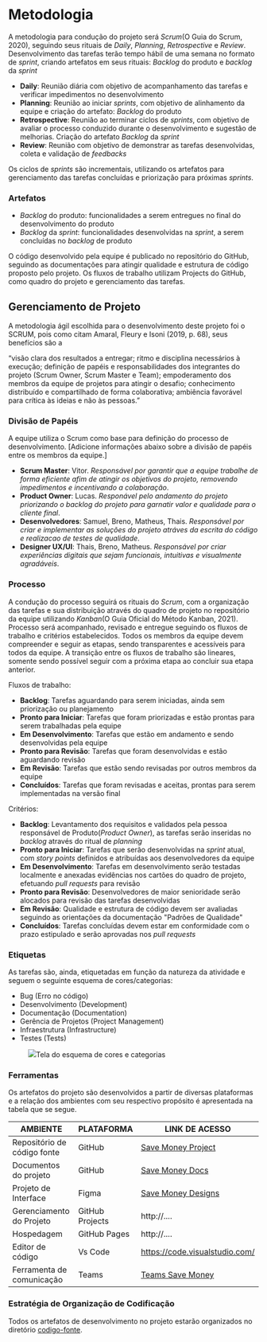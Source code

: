 # Metodologia

A metodologia para condução do projeto será <em>Scrum</em>(O Guia do Scrum, 2020), seguindo seus rituais de <em>Daily</em>, <em>Planning</em>, <em>Retrospective</em> e <em>Review</em>. Desenvolvimento das tarefas terão tempo hábil de uma semana no formato de <em>sprint</em>, criando artefatos em seus rituais: <em>Backlog</em> do produto e <em>backlog</em> da <em>sprint</em>

- **Daily**: Reunião diária com objetivo de acompanhamento das tarefas e verificar impedimentos no desenvolvimento
- **Planning**: Reunião ao iniciar <em>sprints</em>, com objetivo de alinhamento da equipe e criação do artefato: <em>Backlog</em> do produto
- **Retrospective**: Reunião ao terminar ciclos de <em>sprints</em>, com objetivo de avaliar o processo conduzido durante o desenvolvimento e sugestão de melhorias. Criação do artefato <em>Backlog</em> da <em>sprint</em>
- **Review**: Reunião com objetivo de demonstrar as tarefas desenvolvidas, coleta e validação de <em>feedbacks</em>

Os ciclos de <em>sprints</em> são incrementais, utilizando os artefatos para gerenciamento das tarefas concluídas e priorização para próximas <em>sprints</em>.

### Artefatos

- <em>Backlog</em> do produto: funcionalidades a serem entregues no final do desenvolvimento do produto
- <em>Backlog</em> da <em>sprint</em>: funcionalidades desenvolvidas na <em>sprint</em>, a serem concluídas no <em>backlog</em> de produto

O código desenvolvido pela equipe é publicado no repositório do GitHub, seguindo as documentações para atingir qualidade e estrutura de código proposto pelo projeto. Os fluxos de trabalho utilizam Projects do GitHub, como quadro do projeto e gerenciamento das tarefas.

## Gerenciamento de Projeto
A metodologia ágil escolhida para o desenvolvimento deste projeto foi o SCRUM, pois como citam Amaral, Fleury e Isoni (2019, p. 68), seus benefícios são a

“visão clara dos resultados a entregar; ritmo e disciplina necessários à execução; definição de papéis e responsabilidades dos integrantes do projeto (Scrum Owner, Scrum Master e Team); empoderamento dos membros da equipe de projetos para atingir o desafio; conhecimento distribuído e compartilhado de forma colaborativa; ambiência favorável para crítica às ideias e não às pessoas.”

### Divisão de Papéis

A equipe utiliza o Scrum como base para definição do processo de desenvolvimento.
[Adicione informações abaixo sobre a divisão de papéis entre os membros da equipe.]
- **Scrum Master**: Vitor. *Responsável por garantir que a equipe trabalhe de forma eficiente afim de atingir os objetivos do projeto, removendo impedimentos e incentivando a colaboração*.
 - **Product Owner**: Lucas. *Responável pelo andamento do projeto priorizando o backlog do projeto para garnatir valor e qualidade para o cliente final*.
 - **Desenvolvedores**: Samuel, Breno, Matheus, Thais. *Responsável por criar e implementar as soluções do projeto atráves da escrita do código e realizacao de testes de qualidade*.
 - **Designer UX/UI**: Thais, Breno, Matheus. *Responsável por criar experiências digitais que sejam funcionais, intuitivas e visualmente agradáveis*.

### Processo
A condução do processo seguirá os rituais do <em>Scrum</em>, com a organização das tarefas e sua distribuição através do quadro de projeto no repositório da equipe utilizando <em>Kanban</em>(O Guia Oficial do Método Kanban, 2021). Processo será acompanhado, revisado e entregue seguindo os fluxos de trabalho e critérios estabelecidos. Todos os membros da equipe devem compreender e seguir as etapas, sendo transparentes e acessíveis para todos da equipe. A transição entre os fluxos de trabalho são lineares, somente sendo possível seguir com a próxima etapa ao concluir sua etapa anterior.

Fluxos de trabalho:

- **Backlog**: Tarefas aguardando para serem iniciadas, ainda sem priorização ou planejamento
- **Pronto para Iniciar**: Tarefas que foram priorizadas e estão prontas para serem trabalhadas pela equipe
- **Em Desenvolvimento**: Tarefas que estão em andamento e sendo desenvolvidas pela equipe
- **Pronto para Revisão**: Tarefas que foram desenvolvidas e estão aguardando revisão
- **Em Revisão**: Tarefas que estão sendo revisadas por outros membros da equipe
- **Concluídos**: Tarefas que foram revisadas e aceitas, prontas para serem implementadas na versão final

Critérios:

- **Backlog**: Levantamento dos requisitos e validados pela pessoa responsável de Produto(<em>Product Owner</em>), as tarefas serão inseridas no <em>backlog</em> através do ritual de <em>planning</em>
- **Pronto para Iniciar**: Tarefas que serão desenvolvidas na <em>sprint</em> atual, com <em>story points</em> definidos e atribuídas aos desenvolvedores da equipe
- **Em Desenvolvimento**: Tarefas em desenvolvimento serão testadas localmente e anexadas evidências nos cartões do quadro de projeto, efetuando <em>pull requests</em> para revisão
- **Pronto para Revisão**: Desenvolvedores de maior senioridade serão alocados para revisão das tarefas desenvolvidas
- **Em Revisão**: Qualidade e estrutura de código devem ser avaliadas seguindo as orientações da documentação "Padrões de Qualidade"
- **Concluídos**: Tarefas concluídas devem estar em conformidade com o prazo estipulado e serão aprovadas nos <em>pull requests</em>

### Etiquetas
<p>As tarefas são, ainda, etiquetadas em função da natureza da atividade e seguem o seguinte esquema de cores/categorias:</p>

<ul>
  <li>Bug (Erro no código)</li>
  <li>Desenvolvimento (Development)</li>
  <li>Documentação (Documentation)</li>
  <li>Gerência de Projetos (Project Management)</li>
  <li>Infraestrutura (Infrastructure)</li>
  <li>Testes (Tests)</li>
</ul>

<figure> 
  <img src="https://user-images.githubusercontent.com/100447878/164068979-9eed46e1-9b44-461e-ab88-c2388e6767a1.png"
    <figcaption>Tela do esquema de cores e categorias</figcaption>
</figure> 
  
### Ferramentas

Os artefatos do projeto são desenvolvidos a partir de diversas plataformas e a relação dos ambientes com seu respectivo propósito é apresentada na tabela que se segue.

| AMBIENTE                            | PLATAFORMA                         | LINK DE ACESSO                         |
|-------------------------------------|------------------------------------|----------------------------------------|
| Repositório de código fonte         | GitHub                             | [Save Money Project](https://github.com/ICEI-PUC-Minas-PMV-ADS/pmv-ads-2025-1-e1-proj-web-t6-v2-pmv-ads-2025-1-e1-proj-savemoney)    |
| Documentos do projeto               | GitHub                             | [Save Money Docs](https://github.com/ICEI-PUC-Minas-PMV-ADS/pmv-ads-2025-1-e1-proj-web-t6-v2-pmv-ads-2025-1-e1-proj-savemoney/tree/main/documentos)                        |
| Projeto de Interface                | Figma                              | [Save Money Designs](https://www.figma.com/design/KJUlXuhh651x4eYTHTaS67/Save-Money?t=BZWTdKMRHoPxlNX9-0)                         |
| Gerenciamento do Projeto            | GitHub Projects                    | http://....                            |
| Hospedagem                          | GitHub Pages                       | http://....                            | 
| Editor de código                    | Vs Code                            | https://code.visualstudio.com/         |
| Ferramenta de comunicação           | Teams                              |[Teams Save Money](https://teams.microsoft.com/l/team/19%3Ask_5zGaNOWj18BMvehhsFaqwEOMHbzfABKinNbOncAA1%40thread.tacv2/conversations?groupId=4e5ee42b-b56d-4589-862e-960158cb32cb&tenantId=14cbd5a7-ec94-46ba-b314-cc0fc972a161) |


### Estratégia de Organização de Codificação 

Todos os artefatos de desenvolvimento no projeto estarão organizados no diretório [codigo-fonte](https://github.com/ICEI-PUC-Minas-PMV-ADS/pmv-ads-2025-1-e1-proj-web-t6-v2-pmv-ads-2025-1-e1-proj-savemoney/tree/main/codigo-fonte).
